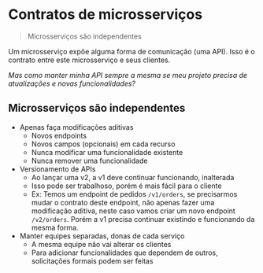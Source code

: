 # Contratos de microsserviços

> Microsserviços são independentes

Um microsserviço expõe alguma forma de comunicação (uma API). Isso é o contrato entre este microsserviço e seus clientes.

_Mas como manter minha API sempre a mesma se meu projeto precisa de atualizações e novas funcionalidades?_

## Microsserviços são independentes

- Apenas faça modificações aditivas
  - Novos endpoints
  - Novos campos (opcionais) em cada recurso
  - Nunca modificar uma funcionalidade existente
  - Nunca remover uma funcionalidade
- Versionamento de APIs
  - Ao lançar uma v2, a v1 deve continuar funcionando, inalterada
  - Isso pode ser trabalhoso, porém é mais fácil para o cliente
  - Ex: Temos um endpoint de pedidos `/v1/orders`, se precisarmos mudar o contrato deste endpoint, não apenas fazer uma modificação aditiva, neste caso vamos criar um novo endpoint `/v2/orders`. Porém a v1 precisa continuar existindo e funcionando da mesma forma.
- Manter equipes separadas, donas de cada serviço
  - A mesma equipe não vai alterar os clientes
  - Para adicionar funcionalidades que dependem de outros, solicitações formais podem ser feitas
